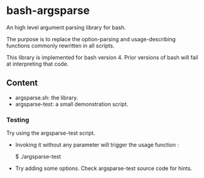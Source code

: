 bash-argsparse
==============

An high level argument parsing library for bash.

The purpose is to replace the option-parsing and usage-describing
functions commonly rewritten in all scripts.

This library is implemented for bash version 4. Prior versions of
bash will fail at interpreting that code.


Content
-------

* argsparse.sh: the library.
* argsparse-test: a small demonstration script.


### Testing


Try using the argsparse-test script.

* Invoking it without any parameter will trigger the usage function :

	$ ./argsparse-test

* Try adding some options. Check argsparse-test source code for hints.
